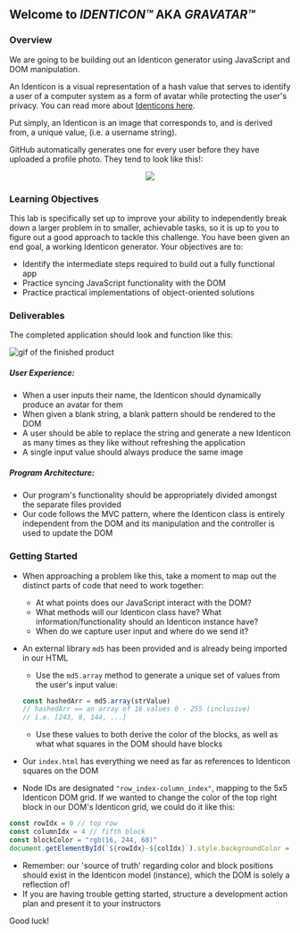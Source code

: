 ## Welcome to _IDENTICON™️_ AKA _GRAVATAR™️_



### Overview

We are going to be building out an Identicon generator using JavaScript and DOM
manipulation.

An Identicon is a visual representation of a hash value that serves to identify
a user of a computer system as a form of avatar while protecting the user's
privacy. You can read more about [Identicons here](https://en.wikipedia.org/wiki/Identicon).

Put simply, an Identicon is an image that corresponds to, and is derived from, a unique value, (i.e. a
username string).

GitHub automatically generates one for every user before they have uploaded a
profile photo. They tend to look like this!:  
<p align="center">
  <img src="https://s3.amazonaws.com/learn-verified/identicon-example.png"/>
</p>

### Learning Objectives
This lab is specifically set up to improve your ability to independently break down a larger problem in to smaller, achievable tasks, so it is up to you to figure out a good approach to tackle this challenge.  You have been given an end goal, a working Identicon generator.  Your objectives are to:

 - Identify the intermediate steps required to build out a fully functional app
 - Practice syncing JavaScript functionality with the DOM
 - Practice practical implementations of object-oriented solutions

### Deliverables

The completed application should look and function like this:

![gif of the finished product](https://s3.amazonaws.com/learn-verified/identicon-demo.gif)

##### User Experience:
 - When a user inputs their name, the Identicon should dynamically produce an
avatar for them
 - When given a blank string, a blank pattern should be rendered to the DOM
 - A user should be able to replace the string and generate a new Identicon
 as many times as they like without refreshing the application
 - A single input value should always produce the same image

##### Program Architecture:
 - Our program's functionality should be appropriately divided amongst the
 separate files provided
 - Our code follows the MVC pattern, where the Identicon class is entirely
 independent from the DOM and its manipulation and the controller is used to
 update the DOM

### Getting Started

 - When approaching a problem like this, take a moment to map out the distinct
parts of code that need to work together:
   - At what points does our JavaScript interact with the DOM?
   - What methods will our Identicon class have? What information/functionality
   should an Identicon instance have?
   - When do we capture user input and where do we send it?

- An external library ```md5``` has been provided and is already being imported
 in our HTML
  - Use the ```md5.array``` method to generate a unique set of values from the
  user's input value:
  ```JavaScript
  const hashedArr = md5.array(strValue)
  // hashedArr == an array of 16 values 0 - 255 (inclusive)
  // i.e. [243, 8, 144, ...]
  ```
  - Use these values to both derive the color of the blocks, as well as what
  what squares in the DOM should have blocks


- Our ```index.html``` has everything we need as far as references to Identicon
squares on the DOM
- Node IDs are designated ```"row_index-column_index"```, mapping to the
5x5 Identicon DOM grid. If we wanted to change the color of the top
right block in our DOM's Identicon grid, we could do it like this:
```javascript
const rowIdx = 0 // top row
const columnIdx = 4 // fifth block
const blockColor = "rgb(16, 244, 68)"
document.getElementById(`${rowIdx}-${colIdx}`).style.backgroundColor = blockColor
```
- Remember: our 'source of truth' regarding color and block positions should
exist in the Identicon model (instance), which the DOM is solely a reflection
of!
- If you are having trouble getting started, structure a development action
plan and present it to your instructors


Good luck!
